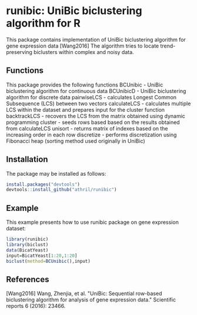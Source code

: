 # runibic: UniBic biclustering algorithm for R

This package contains implementation of UniBic biclustering algorithm for gene expression data [Wang2016]
The algorithm tries to locate trend-preserving biclusters within complex and noisy data.

## Functions
This package provides the following functions
BCUnibic - UniBic biclustering algorithm for continuous data
BCUnibicD - UniBic biclustering algorithm for discrete data
pairwiseLCS - calculates Longest Common Subsequence (LCS) between two vectors
calculateLCS - calculates multiple LCS within the dataset and prepares input for the cluster function
backtrackLCS - recovers the LCS from the matrix obtained using dynamic programming
cluster - seeds rows based based on the results obtained from calculateLCS
unisort - returns matrix of indexes based on the increasing order in each row
discretize - performs discretization using Fibonacci heap (sorting method used originally in UniBic)


## Installation
The package may be installed as follows:
```r
install.packages("devtools")
devtools::install_github("athril/runibic")
```

## Example
This example presents how to use runibic package on gene expression dataset:
```r
library(runibic)
library(biclust)
data(BicatYeast)
input=BicatYeast[1:20,1:20]
biclust(method=BCUnibic(),input)
```


## References
[Wang2016] Wang, Zhenjia, et al. "UniBic: Sequential row-based biclustering algorithm for analysis of gene expression data." Scientific reports 6 (2016): 23466.
